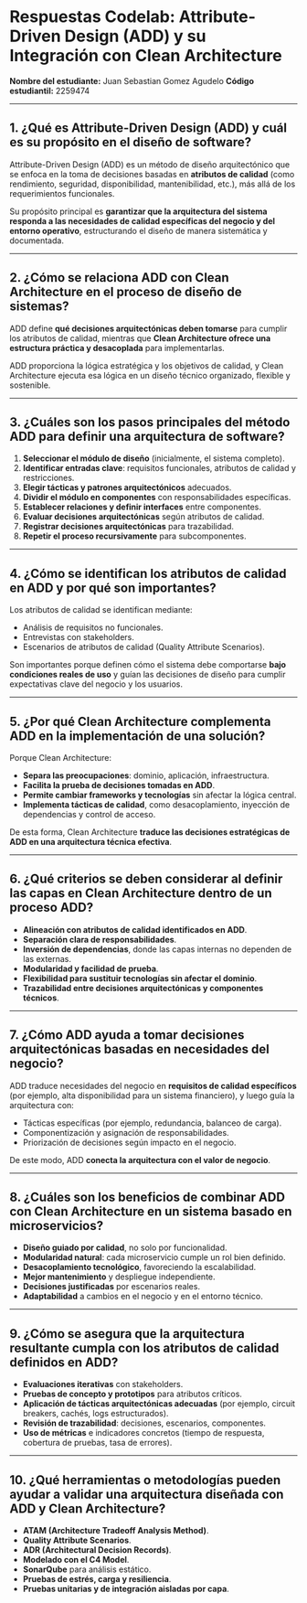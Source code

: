 # Respuestas Codelab: Attribute-Driven Design (ADD) y su Integración con Clean Architecture

**Nombre del estudiante:** Juan Sebastian Gomez Agudelo 
**Código estudiantil:** 2259474

---

## 1. ¿Qué es Attribute-Driven Design (ADD) y cuál es su propósito en el diseño de software?

Attribute-Driven Design (ADD) es un método de diseño arquitectónico que se enfoca en la toma de decisiones basadas en **atributos de calidad** (como rendimiento, seguridad, disponibilidad, mantenibilidad, etc.), más allá de los requerimientos funcionales.

Su propósito principal es **garantizar que la arquitectura del sistema responda a las necesidades de calidad específicas del negocio y del entorno operativo**, estructurando el diseño de manera sistemática y documentada.

---

## 2. ¿Cómo se relaciona ADD con Clean Architecture en el proceso de diseño de sistemas?

ADD define **qué decisiones arquitectónicas deben tomarse** para cumplir los atributos de calidad, mientras que **Clean Architecture ofrece una estructura práctica y desacoplada** para implementarlas.

ADD proporciona la lógica estratégica y los objetivos de calidad, y Clean Architecture ejecuta esa lógica en un diseño técnico organizado, flexible y sostenible.

---

## 3. ¿Cuáles son los pasos principales del método ADD para definir una arquitectura de software?

1. **Seleccionar el módulo de diseño** (inicialmente, el sistema completo).
2. **Identificar entradas clave**: requisitos funcionales, atributos de calidad y restricciones.
3. **Elegir tácticas y patrones arquitectónicos** adecuados.
4. **Dividir el módulo en componentes** con responsabilidades específicas.
5. **Establecer relaciones y definir interfaces** entre componentes.
6. **Evaluar decisiones arquitectónicas** según atributos de calidad.
7. **Registrar decisiones arquitectónicas** para trazabilidad.
8. **Repetir el proceso recursivamente** para subcomponentes.

---

## 4. ¿Cómo se identifican los atributos de calidad en ADD y por qué son importantes?

Los atributos de calidad se identifican mediante:

- Análisis de requisitos no funcionales.
- Entrevistas con stakeholders.
- Escenarios de atributos de calidad (Quality Attribute Scenarios).

Son importantes porque definen cómo el sistema debe comportarse **bajo condiciones reales de uso** y guían las decisiones de diseño para cumplir expectativas clave del negocio y los usuarios.

---

## 5. ¿Por qué Clean Architecture complementa ADD en la implementación de una solución?

Porque Clean Architecture:

- **Separa las preocupaciones**: dominio, aplicación, infraestructura.
- **Facilita la prueba de decisiones tomadas en ADD**.
- **Permite cambiar frameworks y tecnologías** sin afectar la lógica central.
- **Implementa tácticas de calidad**, como desacoplamiento, inyección de dependencias y control de acceso.

De esta forma, Clean Architecture **traduce las decisiones estratégicas de ADD en una arquitectura técnica efectiva**.

---

## 6. ¿Qué criterios se deben considerar al definir las capas en Clean Architecture dentro de un proceso ADD?

- **Alineación con atributos de calidad identificados en ADD**.
- **Separación clara de responsabilidades**.
- **Inversión de dependencias**, donde las capas internas no dependen de las externas.
- **Modularidad y facilidad de prueba**.
- **Flexibilidad para sustituir tecnologías sin afectar el dominio**.
- **Trazabilidad entre decisiones arquitectónicas y componentes técnicos**.

---

## 7. ¿Cómo ADD ayuda a tomar decisiones arquitectónicas basadas en necesidades del negocio?

ADD traduce necesidades del negocio en **requisitos de calidad específicos** (por ejemplo, alta disponibilidad para un sistema financiero), y luego guía la arquitectura con:

- Tácticas específicas (por ejemplo, redundancia, balanceo de carga).
- Componentización y asignación de responsabilidades.
- Priorización de decisiones según impacto en el negocio.

De este modo, ADD **conecta la arquitectura con el valor de negocio**.

---

## 8. ¿Cuáles son los beneficios de combinar ADD con Clean Architecture en un sistema basado en microservicios?

- **Diseño guiado por calidad**, no solo por funcionalidad.
- **Modularidad natural**: cada microservicio cumple un rol bien definido.
- **Desacoplamiento tecnológico**, favoreciendo la escalabilidad.
- **Mejor mantenimiento** y despliegue independiente.
- **Decisiones justificadas** por escenarios reales.
- **Adaptabilidad** a cambios en el negocio y en el entorno técnico.

---

## 9. ¿Cómo se asegura que la arquitectura resultante cumpla con los atributos de calidad definidos en ADD?

- **Evaluaciones iterativas** con stakeholders.
- **Pruebas de concepto y prototipos** para atributos críticos.
- **Aplicación de tácticas arquitectónicas adecuadas** (por ejemplo, circuit breakers, cachés, logs estructurados).
- **Revisión de trazabilidad**: decisiones, escenarios, componentes.
- **Uso de métricas** e indicadores concretos (tiempo de respuesta, cobertura de pruebas, tasa de errores).

---

## 10. ¿Qué herramientas o metodologías pueden ayudar a validar una arquitectura diseñada con ADD y Clean Architecture?

- **ATAM (Architecture Tradeoff Analysis Method)**.
- **Quality Attribute Scenarios**.
- **ADR (Architectural Decision Records)**.
- **Modelado con el C4 Model**.
- **SonarQube** para análisis estático.
- **Pruebas de estrés, carga y resiliencia**.
- **Pruebas unitarias y de integración aisladas por capa**.
